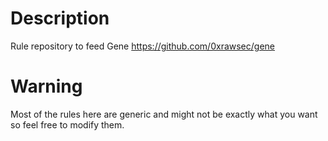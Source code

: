 # Description

Rule repository to feed Gene https://github.com/0xrawsec/gene

# Warning

Most of the rules here are generic and might not be exactly what you
want so feel free to modify them.
